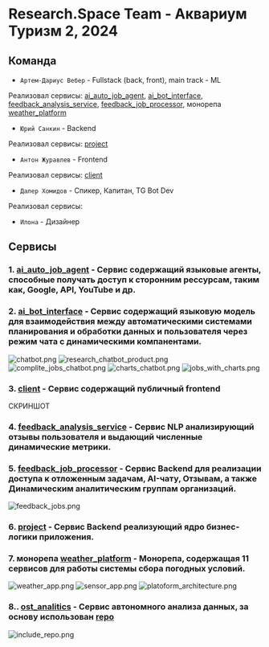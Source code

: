 # Research.Space Team - Аквариум Туризм 2, 2024

## Команда
- `Артем-Дариус Вебер` - Fullstack (back, front), main track - ML

Реализовал сервисы: [ai_auto_job_agent](/ai_auto_job_agent), [ai_bot_interface](/ai_bot_interface), [feedback_analysis_service](/feedback_analysis_service), [feedback_job_processor](/feedback_job_processor), монорепа [weather_platform](/weather_platform)

- `Юрий Санкин` - Backend

Реализовал сервисы: [project](/project)

- `Антон Журавлев` - Frontend

Реализовал сервисы: [client](/client)

- `Далер Хомидов` - Спикер, Капитан, TG Bot Dev

Реализовал сервисы: 

- `Илона` - Дизайнер

## Сервисы

### 1. [ai_auto_job_agent](/ai_auto_job_agent) - Сервис содержащий языковые агенты, способные получать доступ к сторонним рессурсам, таким как, Google, API, YouTube и др.

### 2. [ai_bot_interface](/ai_bot_interface) - Сервис содержащий языковую модель для взаимодействия между автоматическими системами планирования и обработки данных и пользователя через режим чата с динамическими компанентами.

![chatbot.png](assets%2Fchatbot.png)
![research_chatbot_product.png](assets%2Fresearch_chatbot_product.png)
![complite_jobs_chatbot.png](assets%2Fcomplite_jobs_chatbot.png)
![charts_chatbot.png](assets%2Fcharts_chatbot.png)
![jobs_with_charts.png](assets%2Fjobs_with_charts.png)

### 3. [client](/client) - Сервис содержащий публичный frontend

СКРИНШОТ

### 4. [feedback_analysis_service](/feedback_analysis_service) - Сервис NLP анализирующий отзывы пользователя и выдающий численные динамические метрики.
### 5. [feedback_job_processor](/feedback_job_processor) - Сервис Backend для реализации доступа к отложенным задачам, AI-чату, Отзывам, а также Динамическим аналитическим группам организаций.

![feedback_jobs.png](assets%2Ffeedback_jobs.png)

### 6. [project](/project) - Сервис Backend реализующий ядро бизнес-логики приложения.
### 7. монорепа [weather_platform](/weather_platform) - Монорепа, содержащая **11 сервисов** для работы системы сбора погодных условий.

![weather_app.png](assets%2Fweather_app.png)
![sensor_app.png](assets%2Fsensor_app.png)
![platoform_architecture.png](assets%2Fplatoform_architecture.png)

### 8.. [ost_analitics](/ost_analitics) - Сервис автономного анализа данных, за основу использован [repo](https://github.com/Animadversio/GPT-Auto-Data-Analytics?tab=readme-ov-file)

![include_repo.png](assets%2Finclude_repo.png)
